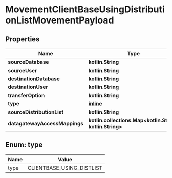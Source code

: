 
# MovementClientBaseUsingDistributionListMovementPayload

## Properties
Name | Type | Description | Notes
------------ | ------------- | ------------- | -------------
**sourceDatabase** | **kotlin.String** |  | 
**sourceUser** | **kotlin.String** |  | 
**destinationDatabase** | **kotlin.String** |  | 
**destinationUser** | **kotlin.String** |  | 
**transferOption** | **kotlin.String** |  | 
**type** | [**inline**](#Type) |  | 
**sourceDistributionList** | **kotlin.String** |  |  [optional]
**datagatewayAccessMappings** | **kotlin.collections.Map&lt;kotlin.String, kotlin.String&gt;** |  |  [optional]


<a name="Type"></a>
## Enum: type
Name | Value
---- | -----
type | CLIENTBASE_USING_DISTLIST



